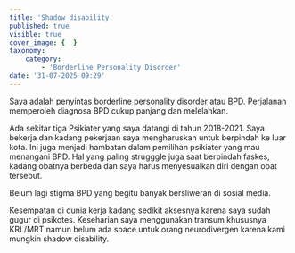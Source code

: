 ```yaml
---
title: 'Shadow disability'
published: true
visible: true
cover_image: {  }
taxonomy:
    category:
        - 'Borderline Personality Disorder'
date: '31-07-2025 09:29'
---
```


Saya adalah penyintas borderline personality disorder atau BPD. Perjalanan memperoleh diagnosa BPD cukup panjang dan melelahkan.

Ada sekitar tiga Psikiater yang saya datangi di tahun 2018-2021. Saya bekerja dan kadang pekerjaan saya mengharuskan untuk berpindah ke luar kota. Ini juga menjadi hambatan dalam pemilihan psikiater yang mau menangani BPD. Hal yang paling strugggle juga saat berpindah faskes, kadang obatnya berbeda dan saya harus menyesuaikan diri dengan obat tersebut.

Belum lagi stigma BPD yang begitu banyak bersliweran di sosial media.

Kesempatan di dunia kerja kadang sedikit aksesnya karena saya sudah gugur di psikotes. Keseharian saya menggunakan transum khususnya KRL/MRT namun belum ada space untuk orang neurodivergen karena kami mungkin shadow disability.